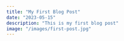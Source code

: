 ```yaml
---
title: "My First Blog Post"
date: "2023-05-15"
description: "This is my first blog post"
image: "/images/first-post.jpg"
---
```


